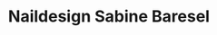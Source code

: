 ---
title: "Naildesign Sabine Baresel"
url: /schliersee/naildesign-sabine-baresel/
shop: Kosmetik
---
